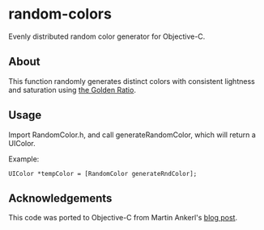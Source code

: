 random-colors
=============

Evenly distributed random color generator for Objective-C. 

About
------

This function randomly generates distinct colors with consistent lightness and saturation using [the Golden Ratio](http://en.wikipedia.org/wiki/Golden_ratio).

Usage
------
Import RandomColor.h, and call generateRandomColor, which will return a UIColor. 

Example:
```
UIColor *tempColor = [RandomColor generateRndColor];
```

Acknowledgements
------
This code was ported to Objective-C from Martin Ankerl's [blog post](http://martin.ankerl.com/2009/12/09/how-to-create-random-colors-programmatically/).
